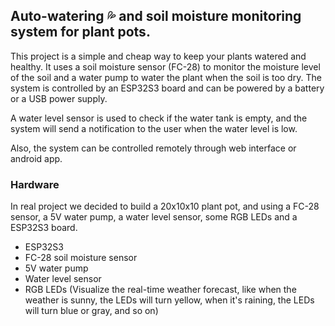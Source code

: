 ## Auto-watering 💦 and soil moisture monitoring system for plant pots.

This project is a simple and cheap way to keep your plants watered and healthy. 
It uses a soil moisture sensor (FC-28) to monitor the moisture level of the soil and a water pump to water the plant when the soil is too dry.
The system is controlled by an ESP32S3 board and can be powered by a battery or a USB power supply.

A water level sensor is used to check if the water tank is empty, and the system will send a notification to the user when the water level is low.

Also, the system can be controlled remotely through web interface or android app.

### Hardware
In real project we decided to build a 20x10x10 plant pot, and using a FC-28 sensor, a 5V water pump, a water level sensor, some RGB LEDs and a ESP32S3 board.

- ESP32S3 
- FC-28 soil moisture sensor
- 5V water pump
- Water level sensor
- RGB LEDs (Visualize the real-time weather forecast, like when the weather is sunny, the LEDs will turn yellow, 
when it's raining, the LEDs will turn blue or gray, and so on)






